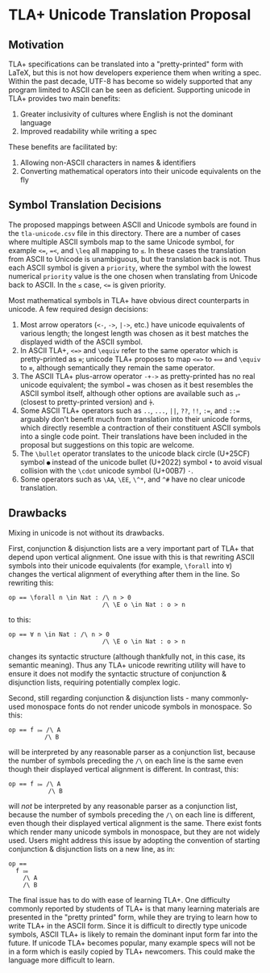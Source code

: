 # TLA+ Unicode Translation Proposal

## Motivation

TLA+ specifications can be translated into a "pretty-printed" form with LaTeX, but this is not how developers experience them when writing a spec.
Within the past decade, UTF-8 has become so widely supported that any program limited to ASCII can be seen as deficient.
Supporting unicode in TLA+ provides two main benefits:
 1. Greater inclusivity of cultures where English is not the dominant language
 2. Improved readability while writing a spec

These benefits are facilitated by:
 1. Allowing non-ASCII characters in names & identifiers
 2. Converting mathematical operators into their unicode equivalents on the fly

## Symbol Translation Decisions

The proposed mappings between ASCII and Unicode symbols are found in the `tla-unicode.csv` file in this directory.
There are a number of cases where multiple ASCII symbols map to the same Unicode symbol, for example `<=`, `=<`, and `\leq` all mapping to `≤`.
In these cases the translation from ASCII to Unicode is unambiguous, but the translation back is not.
Thus each ASCII symbol is given a `priority`, where the symbol with the lowest numerical `priority` value is the one chosen when translating from Unicode back to ASCII.
In the `≤` case, `<=` is given priority.

Most mathematical symbols in TLA+ have obvious direct counterparts in unicode.
A few required design decisions:
 1. Most arrow operators (`<-`, `->`, `|->`, etc.) have unicode equivalents of various length; the longest length was chosen as it best matches the displayed width of the ASCII symbol.
 2. In ASCII TLA+, `<=>` and `\equiv` refer to the same operator which is pretty-printed as `≡`; unicode TLA+ proposes to map `<=>` to `⟺` and `\equiv` to `≡`, although semantically they remain the same operator.
 3. The ASCII TLA+ plus-arrow operator `-+->` as pretty-printed has no real unicode equivalent; the symbol `⇸` was chosen as it best resembles the ASCII symbol itself, although other options are available such as `⥅` (closest to pretty-printed version) and `⍆`.
 4. Some ASCII TLA+ operators such as `..`, `...`, `||`, `??`, `!!`, `:=`, and `::=` arguably don't benefit much from translation into their unicode forms, which directly resemble a contraction of their constituent ASCII symbols into a single code point.
 Their translations have been included in the proposal but suggestions on this topic are welcome.
 5. The `\bullet` operator translates to the unicode black circle (U+25CF) symbol `●` instead of the unicode bullet (U+2022) symbol `•` to avoid visual collision with the `\cdot` unicode symbol (U+00B7) `·`.
 6. Some operators such as `\AA`, `\EE`, `\^*`, and `^#` have no clear unicode translation.
 
 ## Drawbacks

Mixing in unicode is not without its drawbacks.

First, conjunction & disjunction lists are a very important part of TLA+ that depend upon vertical alignment.
One issue with this is that rewriting ASCII symbols into their unicode equivalents (for example, `\forall` into `∀`) changes the vertical alignment of everything after them in the line.
So rewriting this:
```tla
op == \forall n \in Nat : /\ n > 0
                          /\ \E o \in Nat : o > n
```
to this:
```tla
op == ∀ n \in Nat : /\ n > 0
                          /\ \E o \in Nat : o > n
```
changes its syntactic structure (although thankfully not, in this case, its semantic meaning).
Thus any TLA+ unicode rewriting utility will have to ensure it does not modify the syntactic structure of conjunction & disjunction lists, requiring potentially complex logic.

Second, still regarding conjunction & disjunction lists - many commonly-used monospace fonts do not render unicode symbols in monospace.
So this:
```tla
op == f ⩴ /\ A
          /\ B
```
will be interpreted by any reasonable parser as a conjunction list, because the number of symbols preceding the `/\` on each line is the same even though their displayed vertical alignment is different.
In contrast, this:
```tla
op == f ⩴ /\ A
           /\ B
```
will *not* be interpreted by any reasonable parser as a conjunction list, because the number of symbols preceding the `/\` on each line is different, even though their displayed vertical alignment is the same.
There exist fonts which render many unicode symbols in monospace, but they are not widely used.
Users might address this issue by adopting the convention of starting conjunction & disjunction lists on a new line, as in:
```tla
op ==
  f ⩴
    /\ A
    /\ B
```
The final issue has to do with ease of learning TLA+.
One difficulty commonly reported by students of TLA+ is that many learning materials are presented in the "pretty printed" form, while they are trying to learn how to write TLA+ in the ASCII form.
Since it is difficult to directly type unicode symbols, ASCII TLA+ is likely to remain the dominant input form far into the future.
If unicode TLA+ becomes popular, many example specs will not be in a form which is easily copied by TLA+ newcomers.
This could make the language more difficult to learn.
